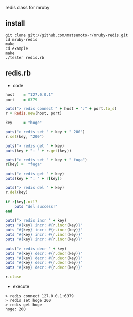 redis class for mruby

## install

    git clone git://github.com/matsumoto-r/mruby-redis.git
    cd mruby-redis
    make
    cd example
    make
    ./tester redis.rb


## redis.rb

* code


```ruby
host    = "127.0.0.1"
port    = 6379

puts("> redis connect " + host + ":" + port.to_s)
r = Redis.new(host, port)

key     = "hoge"

puts("> redis set " + key + " 200")
r.set(key, "200")

puts("> redis get " + key)
puts(key + ": " + r.get(key))

puts("> redis set " + key + " fuga")
r[key] =  "fuga"

puts("> redis get " + key)
puts(key + ": " + r[key])

puts("> redis del " + key)
r.del(key)

if r[key].nil?
    puts "del success!"
end

puts("> redis incr " + key)
puts "#{key} incr: #{r.incr(key)}"
puts "#{key} incr: #{r.incr(key)}"
puts "#{key} incr: #{r.incr(key)}"
puts "#{key} incr: #{r.incr(key)}"

puts("> redis decr " + key)
puts "#{key} decr: #{r.decr(key)}"
puts "#{key} decr: #{r.decr(key)}"
puts "#{key} decr: #{r.decr(key)}"
puts "#{key} decr: #{r.decr(key)}"

r.close
```

* execute

```test
> redis connect 127.0.0.1:6379
> redis set hoge 200
> redis get hoge
hoge: 200
```
